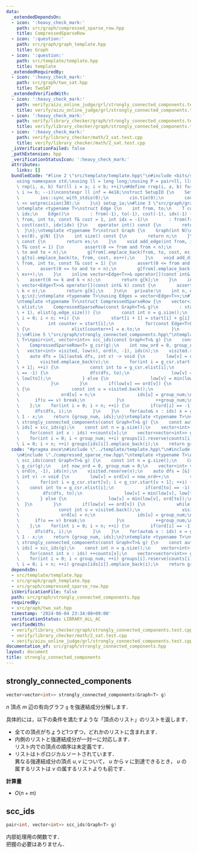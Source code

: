 ```yaml
---
data:
  _extendedDependsOn:
  - icon: ':heavy_check_mark:'
    path: src/graph/compressed_sparse_row.hpp
    title: CompressedSparseRow
  - icon: ':question:'
    path: src/graph/graph_template.hpp
    title: Graph
  - icon: ':question:'
    path: src/template/template.hpp
    title: template
  _extendedRequiredBy:
  - icon: ':heavy_check_mark:'
    path: src/graph/two_sat.hpp
    title: TwoSAT
  _extendedVerifiedWith:
  - icon: ':heavy_check_mark:'
    path: verify/aizu_online_judge/grl/strongly_connected_components.test.cpp
    title: verify/aizu_online_judge/grl/strongly_connected_components.test.cpp
  - icon: ':heavy_check_mark:'
    path: verify/library_checker/graph/strongly_connected_components.test.cpp
    title: verify/library_checker/graph/strongly_connected_components.test.cpp
  - icon: ':heavy_check_mark:'
    path: verify/library_checker/math/2_sat.test.cpp
    title: verify/library_checker/math/2_sat.test.cpp
  _isVerificationFailed: false
  _pathExtension: hpp
  _verificationStatusIcon: ':heavy_check_mark:'
  attributes:
    links: []
  bundledCode: "#line 2 \"src/template/template.hpp\"\n#include <bits/stdc++.h>\n\
    using namespace std;\nusing ll = long long;\nusing P = pair<ll, ll>;\n#define\
    \ rep(i, a, b) for(ll i = a; i < b; ++i)\n#define rrep(i, a, b) for(ll i = a;\
    \ i >= b; --i)\nconstexpr ll inf = 4e18;\nstruct SetupIO {\n    SetupIO() {\n\
    \        ios::sync_with_stdio(0);\n        cin.tie(0);\n        cout << fixed\
    \ << setprecision(30);\n    }\n} setup_io;\n#line 3 \"src/graph/graph_template.hpp\"\
    \ntemplate <typename T>\nstruct Edge {\n    int from, to;\n    T cost;\n    int\
    \ idx;\n    Edge()\n        : from(-1), to(-1), cost(-1), idx(-1) {}\n    Edge(int\
    \ from, int to, const T& cost = 1, int idx = -1)\n        : from(from), to(to),\
    \ cost(cost), idx(idx) {}\n    operator int() const {\n        return to;\n  \
    \  }\n};\ntemplate <typename T>\nstruct Graph {\n    Graph(int N)\n        : n(N),\
    \ es(0), g(N) {}\n    int size() const {\n        return n;\n    }\n    int edge_size()\
    \ const {\n        return es;\n    }\n    void add_edge(int from, int to, const\
    \ T& cost = 1) {\n        assert(0 <= from and from < n);\n        assert(0 <=\
    \ to and to < n);\n        g[from].emplace_back(from, to, cost, es);\n       \
    \ g[to].emplace_back(to, from, cost, es++);\n    }\n    void add_directed_edge(int\
    \ from, int to, const T& cost = 1) {\n        assert(0 <= from and from < n);\n\
    \        assert(0 <= to and to < n);\n        g[from].emplace_back(from, to, cost,\
    \ es++);\n    }\n    inline vector<Edge<T>>& operator[](const int& k) {\n    \
    \    assert(0 <= k and k < n);\n        return g[k];\n    }\n    inline const\
    \ vector<Edge<T>>& operator[](const int& k) const {\n        assert(0 <= k and\
    \ k < n);\n        return g[k];\n    }\n\n   private:\n    int n, es;\n    vector<vector<Edge<T>>>\
    \ g;\n};\ntemplate <typename T>\nusing Edges = vector<Edge<T>>;\n#line 4 \"src/graph/compressed_sparse_row.hpp\"\
    \ntemplate <typename T>\nstruct CompressedSparseRow {\n    vector<int> start,\
    \ elist;\n    CompressedSparseRow(const Graph<T>& g)\n        : start(g.size()\
    \ + 1), elist(g.edge_size()) {\n        const int n = g.size();\n        for(int\
    \ i = 0; i < n; ++i) {\n            start[i + 1] = start[i] + g[i].size();\n \
    \           int counter = start[i];\n            for(const Edge<T>& e : g[i])\
    \ {\n                elist[counter++] = e.to;\n            }\n        }\n    }\n\
    };\n#line 5 \"src/graph/strongly_connected_components.hpp\"\ntemplate <typename\
    \ T>\npair<int, vector<int>> scc_ids(const Graph<T>& g) {\n    const int n = g.size();\n\
    \    CompressedSparseRow<T> g_csr(g);\n    int now_ord = 0, group_num = 0;\n \
    \   vector<int> visited, low(n), ord(n, -1), ids(n);\n    visited.reserve(n);\n\
    \    auto dfs = [&](auto& dfs, int v) -> void {\n        low[v] = ord[v] = now_ord++;\n\
    \        visited.emplace_back(v);\n        for(int i = g_csr.start[v]; i < g_csr.start[v\
    \ + 1]; ++i) {\n            const int to = g_csr.elist[i];\n            if(ord[to]\
    \ == -1) {\n                dfs(dfs, to);\n                low[v] = min(low[v],\
    \ low[to]);\n            } else {\n                low[v] = min(low[v], ord[to]);\n\
    \            }\n        }\n        if(low[v] == ord[v]) {\n            while(true)\
    \ {\n                const int u = visited.back();\n                visited.pop_back();\n\
    \                ord[u] = n;\n                ids[u] = group_num;\n          \
    \      if(u == v) break;\n            }\n            ++group_num;\n        }\n\
    \    };\n    for(int i = 0; i < n; ++i) {\n        if(ord[i] == -1) {\n      \
    \      dfs(dfs, i);\n        }\n    }\n    for(auto& x : ids) x = group_num -\
    \ 1 - x;\n    return {group_num, ids};\n}\ntemplate <typename T>\nvector<vector<int>>\
    \ strongly_connected_components(const Graph<T>& g) {\n    const auto [group_num,\
    \ ids] = scc_ids(g);\n    const int n = g.size();\n    vector<int> counts(group_num);\n\
    \    for(const int x : ids) ++counts[x];\n    vector<vector<int>> groups(group_num);\n\
    \    for(int i = 0; i < group_num; ++i) groups[i].reserve(counts[i]);\n    for(int\
    \ i = 0; i < n; ++i) groups[ids[i]].emplace_back(i);\n    return groups;\n}\n"
  code: "#pragma once\n#include \"../template/template.hpp\"\n#include \"./graph_template.hpp\"\
    \n#include \"./compressed_sparse_row.hpp\"\ntemplate <typename T>\npair<int, vector<int>>\
    \ scc_ids(const Graph<T>& g) {\n    const int n = g.size();\n    CompressedSparseRow<T>\
    \ g_csr(g);\n    int now_ord = 0, group_num = 0;\n    vector<int> visited, low(n),\
    \ ord(n, -1), ids(n);\n    visited.reserve(n);\n    auto dfs = [&](auto& dfs,\
    \ int v) -> void {\n        low[v] = ord[v] = now_ord++;\n        visited.emplace_back(v);\n\
    \        for(int i = g_csr.start[v]; i < g_csr.start[v + 1]; ++i) {\n        \
    \    const int to = g_csr.elist[i];\n            if(ord[to] == -1) {\n       \
    \         dfs(dfs, to);\n                low[v] = min(low[v], low[to]);\n    \
    \        } else {\n                low[v] = min(low[v], ord[to]);\n          \
    \  }\n        }\n        if(low[v] == ord[v]) {\n            while(true) {\n \
    \               const int u = visited.back();\n                visited.pop_back();\n\
    \                ord[u] = n;\n                ids[u] = group_num;\n          \
    \      if(u == v) break;\n            }\n            ++group_num;\n        }\n\
    \    };\n    for(int i = 0; i < n; ++i) {\n        if(ord[i] == -1) {\n      \
    \      dfs(dfs, i);\n        }\n    }\n    for(auto& x : ids) x = group_num -\
    \ 1 - x;\n    return {group_num, ids};\n}\ntemplate <typename T>\nvector<vector<int>>\
    \ strongly_connected_components(const Graph<T>& g) {\n    const auto [group_num,\
    \ ids] = scc_ids(g);\n    const int n = g.size();\n    vector<int> counts(group_num);\n\
    \    for(const int x : ids) ++counts[x];\n    vector<vector<int>> groups(group_num);\n\
    \    for(int i = 0; i < group_num; ++i) groups[i].reserve(counts[i]);\n    for(int\
    \ i = 0; i < n; ++i) groups[ids[i]].emplace_back(i);\n    return groups;\n}"
  dependsOn:
  - src/template/template.hpp
  - src/graph/graph_template.hpp
  - src/graph/compressed_sparse_row.hpp
  isVerificationFile: false
  path: src/graph/strongly_connected_components.hpp
  requiredBy:
  - src/graph/two_sat.hpp
  timestamp: '2024-06-04 23:34:08+09:00'
  verificationStatus: LIBRARY_ALL_AC
  verifiedWith:
  - verify/library_checker/graph/strongly_connected_components.test.cpp
  - verify/library_checker/math/2_sat.test.cpp
  - verify/aizu_online_judge/grl/strongly_connected_components.test.cpp
documentation_of: src/graph/strongly_connected_components.hpp
layout: document
title: strongly_connected_components
---
```


## strongly_connected_components

```cpp
vector<vector<int>> strongly_connected_components(Graph<T> g)
```

$n$ 頂点 $m$ 辺の有向グラフ `g` を強連結成分分解します．

具体的には，以下の条件を満たすような「頂点のリスト」のリストを返します．

- 全ての頂点がちょうど1つずつ，どれかのリストに含まれます．
- 内側のリストと強連結成分が一対一に対応します．<br>
リスト内での頂点の順序は未定義です．
- リストはトポロジカルソートされています．<br>
異なる強連結成分の頂点 $u, v$ について， $u$ から $v$ に到達できるとき， $u$ の属するリストは $v$ の属するリストよりも前です．

**計算量**

- $O(n + m)$

## scc_ids

```cpp
pair<int, vector<int>> scc_ids(Graph<T> g)
```

内部処理用の関数です．<br>
把握の必要はありません．
